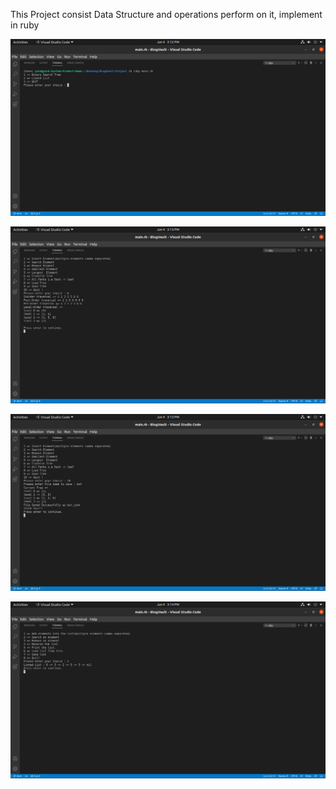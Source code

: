 This Project consist Data Structure and operations perform on it, implement in ruby

![](images/1.png)

![](images/2.png)

![](images/3.png)

![](images/4.png)
